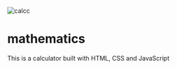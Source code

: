 ![calcc](https://user-images.githubusercontent.com/88985578/211709235-b4552d48-a9af-4f48-9fdd-905a77952ca1.jpg)
# mathematics
This is a calculator built with HTML, CSS and JavaScript
